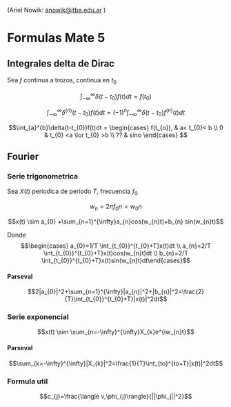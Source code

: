 (Ariel Nowik: anowik@itba.edu.ar )
# Formulas Mate 5

## Integrales delta de Dirac

Sea $f$ continua a trozos, continua en $t_{0}$

$$\int_{-\infty}^{\infty}\delta(t-t_{0})f(t)dt=f(t_{0}) $$

$$\int_{-\infty}^{\infty}\delta^{(n)}(t-t_{0})f(t)dt=(-1)^n\int_{-\infty}^{\infty}\delta(t-t_{0})f^{(n)}(t)dt$$


$$\int_{a}^{b}\delta(t-t_{0})f(t)dt  = \begin{cases}
f(t_{o}), & a< t_{0}< b \\
0 & t_{0} <a \lor t_{0} >b \\
?? & sino
\end{cases}
 $$
 
 ## Fourier

### Serie trigonometrica

Sea $X(t)$ periodica de periodo $T$, frecuencia $f_{0}$

$$w_{n}=2\pi f_{0}n=w_{0}n$$

$$x(t) \sim a_{0} +\sum_{n=1}^{\infty}a_{n}cos(w_{n}t)+b_{n} sin(w_{n}t)$$

Donde
$$\begin{cases} a_{0}=1/T \int_{t_{0}}^{t_{0}+T}x(t)dt \\
a_{n}=2/T \int_{t_{0}}^{t_{0}+T}x(t)cos(w_{n}t)dt \\
b_{n}=2/T \int_{t_{0}}^{t_{0}+T}x(t)sin(w_{n}t)dt\end{cases}$$

#### Parseval

$$2|a_{0}|^2+\sum_{n=1}^{\infty}|a_{n}|^2+|b_{n}|^2=\frac{2}{T}\int_{t_{0}}^{t_{0}+T}|x(t)|^2dt$$

### Serie exponencial

$$x(t) \sim \sum_{n=-\infty}^{\infty}X_{k}e^{iw_{n}t}$$

#### Parseval

$$\sum_{k=-\infty}^{\infty}|X_{k}|^2=\frac{1}{T}\int_{to}^{to+T}|x(t)|^2dt$$

### Formula util

$$c_{j}=\frac{\langle v,\phi_{j}\rangle}{||\phi_j||^2}$$

